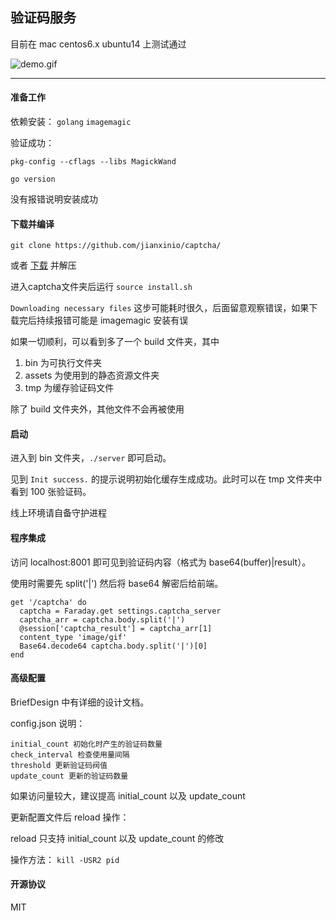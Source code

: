 ## 验证码服务

目前在 mac centos6.x ubuntu14 上测试通过

![demo.gif](https://raw.githubusercontent.com/jianxinio/captcha/master/src/captcha/tmp/demo.gif)

- - -

#### 准备工作

依赖安装： `golang` `imagemagic`

验证成功：

`pkg-config --cflags --libs MagickWand`

`go version`

没有报错说明安装成功

#### 下载并编译

`git clone https://github.com/jianxinio/captcha/`

或者 [下载](https://github.com/jianxinio/captcha/archive/master.zip) 并解压


进入captcha文件夹后运行 `source install.sh`

`Downloading necessary files` 这步可能耗时很久，后面留意观察错误，如果下载完后持续报错可能是 imagemagic 安装有误

如果一切顺利，可以看到多了一个 build 文件夹，其中

1. bin 为可执行文件夹
2. assets 为使用到的静态资源文件夹
3. tmp 为缓存验证码文件

除了 build 文件夹外，其他文件不会再被使用

#### 启动

进入到 bin 文件夹，`./server` 即可启动。

见到 `Init success.` 的提示说明初始化缓存生成成功。此时可以在 tmp 文件夹中看到 100 张验证码。

线上环境请自备守护进程

#### 程序集成

访问 localhost:8001 即可见到验证码内容（格式为 base64(buffer)|result）。

使用时需要先 split('|') 然后将 base64 解密后给前端。

	get '/captcha' do
	  captcha = Faraday.get settings.captcha_server
	  captcha_arr = captcha.body.split('|')
	  @session['captcha_result'] = captcha_arr[1]
	  content_type 'image/gif'
	  Base64.decode64 captcha.body.split('|')[0]
	end

#### 高级配置

BriefDesign 中有详细的设计文档。

config.json 说明：

	initial_count 初始化时产生的验证码数量
	check_interval 检查使用量间隔
	threshold 更新验证码阀值
	update_count 更新的验证码数量

如果访问量较大，建议提高 initial_count 以及 update_count

更新配置文件后 reload 操作：

reload 只支持 initial_count 以及 update_count 的修改

操作方法： `kill -USR2 pid`


#### 开源协议

MIT
